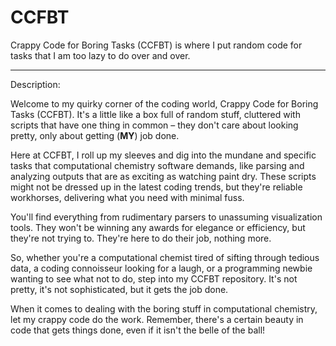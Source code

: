 # CCFBT
Crappy Code for Boring Tasks (CCFBT) is where I put random code for tasks that I am too lazy to do over and over.

---
Description:

Welcome to my quirky corner of the coding world, Crappy Code for Boring Tasks (CCFBT). It's a little like a box full of random stuff, cluttered with scripts that have one thing in common – they don't care about looking pretty, only about getting (**MY**) job done.

Here at CCFBT, I roll up my sleeves and dig into the mundane and specific tasks that computational chemistry software demands, like parsing and analyzing outputs that are as exciting as watching paint dry. These scripts might not be dressed up in the latest coding trends, but they're reliable workhorses, delivering what you need with minimal fuss.

You'll find everything from rudimentary parsers to unassuming visualization tools. They won't be winning any awards for elegance or efficiency, but they're not trying to. They're here to do their job, nothing more.

So, whether you're a computational chemist tired of sifting through tedious data, a coding connoisseur looking for a laugh, or a programming newbie wanting to see what not to do, step into my CCFBT repository. It's not pretty, it's not sophisticated, but it gets the job done.

When it comes to dealing with the boring stuff in computational chemistry, let my crappy code do the work. Remember, there's a certain beauty in code that gets things done, even if it isn't the belle of the ball!
